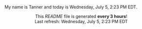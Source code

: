 My name is Tanner and today is Wednesday, July 5, 2:23 PM EDT.

<p align="center">This <i>README</i> file is generated <b>every 3 hours</b>!</br>Last refresh: Wednesday, July 5, 2:23 PM EDT<br /></p>

